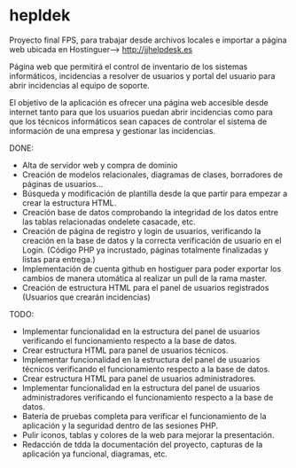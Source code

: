 # hepldek
Proyecto final FPS, para trabajar desde archivos locales e importar a página web ubicada en Hostinguer--> http://jjhelpdesk.es

Página web que permitirá el control de inventario de los sistemas informáticos, incidencias a resolver de usuarios y portal del usuario para abrir incidencias al equipo de soporte. 

El objetivo de la aplicación es ofrecer una página web accesible desde internet tanto para que los usuarios puedan abrir incidencias como para que los técnicos informáticos sean capaces de controlar el sistema de información de una empresa y gestionar las incidencias.

DONE: 

- Alta de servidor web y compra de dominio
- Creación de modelos relacionales, diagramas de clases, borradores de páginas de usuarios...
- Búsqueda y modificación de plantilla desde la que partir para empezar a crear la estructura HTML. 
- Creación base de datos comprobando la integridad de los datos entre las tablas relacionadas ondelete casacade, etc. 
- Creación de página de registro y login de usuarios, verificando la creación en la base de datos y la correcta verificación de 
usuario en el Login. (Código PHP ya incrustado, páginas totalmente finalizadas y listas para entrega.)
- Implementación de cuenta github en hostiguer para poder exportar los cambios de manera utomática al realizar un pull de la rama master. 
- Creación de estructura HTML para el panel de usuarios registrados (Usuarios que crearán incidencias)

TODO: 

- Implementar funcionalidad en la estructura del panel de usuarios verificando el funcionamiento respecto a la base de datos. 
- Crear estructura HTML para panel de usuarios técnicos.
- Implementar funcionalidad en la estructura del panel de usuarios técnicos verificando el funcionamiento respecto a la base de datos. 
- Crear estructura HTML para panel de usuarios administradores.
- Implementar funcionalidad en la estructura del panel de usuarios administradores verificando el funcionamiento respecto a la base de datos.
- Batería de pruebas completa para verificar el funcionamiento de la aplicación y la seguridad dentro de las sesiones PHP. 
- Pulir iconos, tablas y colores de la web para mejorar la presentación. 
- Redacción de tdda la documentación del proyecto, capturas de la aplicación ya funcional, diagramas, etc. 

